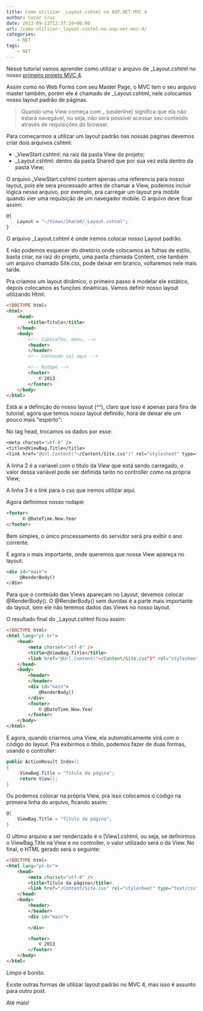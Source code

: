 ```yaml
---
title: Como utilizar _Layout.cshtml no ASP.NET MVC 4
author: Cezar Cruz
date: 2013-09-13T12:37:24+00:00
url: /como-utilizar-_layout-cshtml-no-asp-net-mvc-4/
categories:
    - NET
tags:
    - NET
---
```


Nesse tutorial vamos aprender como utilizar o arquivo de _Layout.cshtml no nosso <a href="/criando-o-primeiro-projeto-aspnet-mvc-com-csharp/" target="_blank">primeiro projeto MVC 4</a>.

Assim como no Web Forms com seu Master Page, o MVC tem o seu arquivo master também, porém ele é chamado de _Layout.cshtml, nele colocamos nosso layout padrão de páginas.

<!--more-->

> Quando uma View começa com _ (underline) significa que ela não estará navegável, ou seja, não será possível acessar seu conteúdo através de requisições do browser.

Para começarmos a utilizar um layout padrão nas nossas páginas devemos criar dois arquivos cshtml:

* _ViewStart.cshtml: na raiz da pasta View do projeto;
* _Layout.cshtml: dentro da pasta Shared que por sua vez está dentro da pasta View;

O arquivo _ViewStart.cshtml contem apenas uma referencia para nosso layout, pois ele sera processado antes de chamar a View, podemos incluir lógica nesse arquivo, por exemplo, pra carregar um layout pra mobile quando vier uma requisição de um navegador mobile. O arquivo deve ficar assim:

```vb
@{
    Layout = "~/Views/Shared/_Layout.cshtml";
}
```

O arquivo _Layout.cshtml é onde iremos colocar nosso Layout padrão.

E não podemos esquecer do diretório onde colocamos as folhas de estilo, basta criar, na raiz do projeto, uma pasta chamada Content, crie também um arquivo chamado Site.css, pode deixar em branco, voltaremos nele mais tarde.

Pra criamos um layout dinâmico, o primeiro passo é modelar ele estático, depois colocamos as funções dinâmicas. Vamos definir nosso layout utilizando Html:

```html
<!DOCTYPE html>
<html>
    <head>
        <title>Titulo</title>
    </head>
    <body>
        <!-- Cabeçalho, menu, -->
        <header>
        </header>
        <!-- Conteudo vai aqui -->

        <!-- Rodapé -->
        <footer>
            © 2013
        </footer>
    </body>
</html>
```

Está ai a definição do nosso layout (^^), claro que isso é apenas para fins de tutorial, agora que temos nosso layout definido, hora de deixar ele um pouco mais "esperto":

No tag head, trocamos os dados por esse:

```vb
<meta charset="utf-8" />
<title>@ViewBag.Title</title>
<link href="@Url.Content("~/Content/Site.css")" rel="stylesheet" type="text/css" />
```

A linha 2 é a variavel com o titulo da View que está sendo carregado, o valor dessa variável pode ser definida tanto no controller como na própria View;

A linha 3 é o link para o css que iremos utilizar aqui.

Agora definimos nosso rodapé:

```html
<footer>
      © @DateTime.Now.Year
</footer>
```

Bem simples, o único processamento do servidor será pra exibir o ano corrente.

E agora o mais importante, onde queremos que nossa View apareça no layout:

```html
<div id="main">
     @RenderBody()
</div>
```

Para que o conteúdo das Views apareçam no Layout, devemos colocar @RenderBody(). O @RenderBody() sem duvidas é a parte mais importante do layout, sem ele não teremos dados das Views no nosso layout.

O resultado final do _Layout.cshtml ficou assim:

```html
<!DOCTYPE html>
<html lang="pt-br">
    <head>
        <meta charset="utf-8" />
        <title>@ViewBag.Title</title>
        <link href="@Url.Content("~/Content/Site.css")" rel="stylesheet" type="text/css" />
    </head>
    <body>
        <header>
        </header>
        <div id="main">
            @RenderBody()
        </div>
        <footer>
            © @DateTime.Now.Year
        </footer>
    </body>
</html>
```

E agora, quando criarmos uma View, ela automaticamente virá com o código do layout. Pra exibirmos o titulo, podemos fazer de duas formas, usando o controller:

```csharp
public ActionResult Index()
{
     ViewBag.Title = "Titulo da página";
     return View();
}
```

Ou podemos colocar na própria View, pra isso colocamos o código na primeira linha do arquivo, ficando assim:

```csharp
@{
    ViewBag.Title = "Titulo da página";
}
```

O ultimo arquivo a ser renderizado é o [View].cshtml, ou seja, se definirmos o ViewBag.Title na View e no controller, o valor utilizado será o da View. No final, o HTML gerado será o seguinte:

```html
<!DOCTYPE html>
<html lang="pt-br">
    <head>
        <meta charset="utf-8" />
        <title>Titulo da página</title>
        <link href="/Content/Site.css" rel="stylesheet" type="text/css" />
    </head>
    <body>
        <header>
        </header>
        <div id="main">

        </div>

        <footer>
            © 2013
        </footer>
    </body>
</html>
```

Limpo e bonito.

Existe outras formas de utilizar layout padrão no MVC 4, mas isso é assunto para outro post.

Até mais!